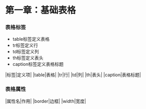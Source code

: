 # 第一章：基础表格

### 表格标签
- table标签定义表格
- tr标签定义行
- td标签定义列
- th标签定义表头
- caption标签定义表格标题


|标签|定义项|
|table|表格|
|tr|行|
|td|列|
|th|表头|
|caption|表格标题|

### 表格属性


|属性名|作用|
|border|边框|
|width|宽度|
